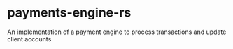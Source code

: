 # payments-engine-rs
An implementation of a payment engine to process transactions and update client accounts
